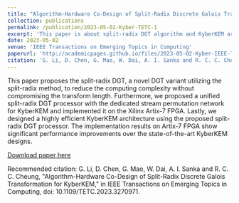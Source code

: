 ```yaml
---
title: "Algorithm-Hardware Co-Design of Split-Radix Discrete Galois Transformation for KyberKEM"
collection: publications
permalink: /publication/2023-05-02-Kyber-TETC-1
excerpt: 'This paper is about split-radix DGT algorithm and KyberKEM architecture.'
date: 2023-05-02
venue: 'IEEE Transactions on Emerging Topics in Computing'
paperurl: 'http://academicpages.github.io/files/2023-05-02-Kyber-IEEE-TETC-1.pdf'
citation: 'G. Li, D. Chen, G. Mao, W. Dai, A. I. Sanka and R. C. C. Cheung, "Algorithm-Hardware Co-Design of Split-Radix Discrete Galois Transformation for KyberKEM," in IEEE Transactions on Emerging Topics in Computing, doi: 10.1109/TETC.2023.3270971.'
---
```

This paper proposes the split-radix DGT, a novel DGT variant utilizing the split-radix method, to reduce the computing complexity without compromising the transform length. Furthermore, we proposed a unified split-radix DGT processor with the dedicated stream permutation network for KyberKEM and implemented it on the Xilinx Artix-7 FPGA. Lastly, we designed a highly efficient KyberKEM architecture using the proposed split-radix DGT processor. The implementation results on Artix-7 FPGA show significant performance improvements over the state-of-the-art KyberKEM designs.

[Download paper here](http://academicpages.github.io/files/2023-05-02-Kyber-IEEE-TETC-1.pdf)

Recommended citation: G. Li, D. Chen, G. Mao, W. Dai, A. I. Sanka and R. C. C. Cheung, "Algorithm-Hardware Co-Design of Split-Radix Discrete Galois Transformation for KyberKEM," in IEEE Transactions on Emerging Topics in Computing, doi: 10.1109/TETC.2023.3270971.